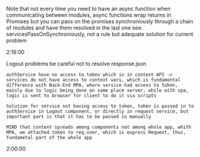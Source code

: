 Note that not every time you need to have an async function when communicating between modules,
async functions wrap returns in Promises but you can pass on the promises synchroniously through a chain of modules
and have them resolved in the last one 
see. servicesPassOnSynchroniously, not a rule but adequate solution for current problem 

2:16:00

Logout problems
    be careful not to resolve response.json
    
    authService have no access to token which is in context API -> services do not have access to context vars, which is fundamental difference with Back-End MPA, where service had access to token, mainly due to logic being done on same place server, while with spa, logic is sent to browser for client to do it via scripts

    Solution for service not having access to token, token is passed in to authService in Logout component, or directly in request service, but important part is that it has to be passed in manually

    MIND that context spreads among components not among whole app, whith MPA, we attached token to req.user, which is express Request, thus, fundametal part of the whole app

2:00:00